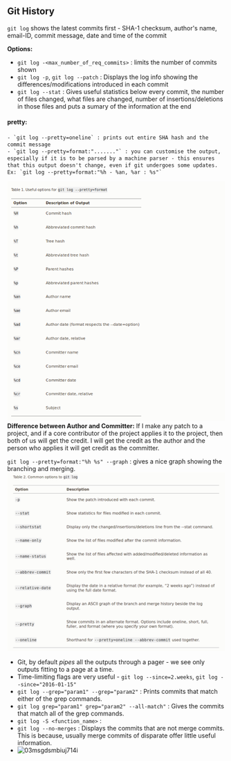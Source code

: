 ## Git History
`git log` shows the latest commits first - SHA-1 checksum, author's name, email-ID, commit message, date and  time of the commit

**Options:**
- `git log -<max_number_of_req_commits>` : limits the number of commits shown
- `git log -p`, `git log --patch` : Displays the log info showing the differences/modifications introduced in each commit
- `git log --stat` : Gives useful statistics below every commit, the number of files changed, what files are changed, number of insertions/deletions in those files and puts a sumary of the information at the end

#### pretty:
    - `git log --pretty=oneline` : prints out entire SHA hash and the commit message
    - `git log --pretty=format:"......."` : you can customise the output, especially if it is to be parsed by a machine parser - this ensures that this output doesn't change, even if git undergoes some updates. Ex: `git log --pretty=format:"%h - %an, %ar : %s"`
![pretty format options](./pretty-options.png)
**Difference between Author and Committer:**
If I make any patch to a project, and if a core contributor of the project applies it to the project, then both of us will get the credit. I will get the credit as the author and the person who applies it will get credit as the committer.

`git log --pretty=format:"%h %s" --graph` : gives a nice graph showing the branching and merging.
![git_log-options](./log-options.png)

- Git, by default *pipes* all the outputs through a pager - we see only outputs fitting to a page at a time.
- Time-limiting flags are very useful - `git log --since=2.weeks`, `git log --since="2016-01-15"`
- `git log --grep="param1" --grep="param2"` : Prints commits that match either of the grep commands.
- `git log grep="param1" grep="param2" --all-match"` : Gives the commits that match all of the grep commands.
- `git log -S <function_name>` : 
- `git log --no-merges` : Displays the commits that are not merge commits. This is because, usually merge commits of disparate offer little useful information. 
- ![03msgdsmbiuj714i](/:storage/03msgdsmbiuj714i.png)




